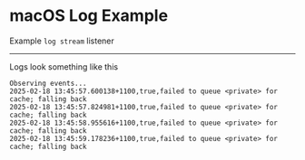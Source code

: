 # macOS Log Example

Example `log stream` listener

---

Logs look something like this

```
Observing events...
2025-02-18 13:45:57.600138+1100,true,failed to queue <private> for cache; falling back
2025-02-18 13:45:57.824981+1100,true,failed to queue <private> for cache; falling back
2025-02-18 13:45:58.955616+1100,true,failed to queue <private> for cache; falling back
2025-02-18 13:45:59.178236+1100,true,failed to queue <private> for cache; falling back
```